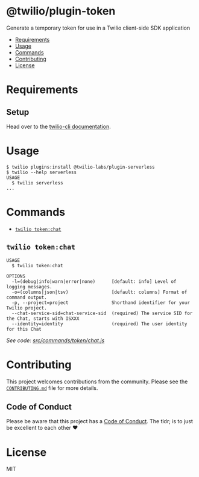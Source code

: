 @twilio/plugin-token
========================

Generate a temporary token for use in a Twilio client-side SDK application

<!-- toc -->
* [Requirements](#requirements)
* [Usage](#usage)
* [Commands](#commands)
* [ Contributing](#contributing)
* [License](#license)
<!-- tocstop -->
# Requirements

## Setup

Head over to the [twilio-cli documentation](https://www.twilio.com/docs/twilio-cli/quickstart).

# Usage

```sh-session
$ twilio plugins:install @twilio-labs/plugin-serverless
$ twilio --help serverless
USAGE
  $ twilio serverless
...
```
# Commands
<!-- commands -->
* [`twilio token:chat`](#twilio-tokenchat)

## `twilio token:chat`

```
USAGE
  $ twilio token:chat

OPTIONS
  -l=(debug|info|warn|error|none)      [default: info] Level of logging messages.
  -o=(columns|json|tsv)                [default: columns] Format of command output.
  -p, --project=project                Shorthand identifier for your Twilio project.
  --chat-service-sid=chat-service-sid  (required) The service SID for the Chat, starts with ISXXX
  --identity=identity                  (required) The user identity for this Chat
```

_See code: [src/commands/token/chat.js](https://github.com/twilio/plugin-token/blob/v1.0.1/src/commands/token/chat.js)_
<!-- commandsstop -->
#  Contributing

This project welcomes contributions from the community. Please see the [`CONTRIBUTING.md`](CONTRIBUTING.md) file for more details.

## Code of Conduct

Please be aware that this project has a [Code of Conduct](https://github.com/twilio-labs/.github/blob/master/CODE_OF_CONDUCT.md). The tldr; is to just be excellent to each other ❤️

# License

MIT
